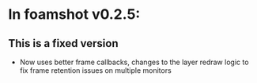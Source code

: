 # In foamshot v0.2.5:
## This is a fixed version
* Now uses better frame callbacks, changes to the layer redraw logic to fix frame retention issues on multiple monitors
